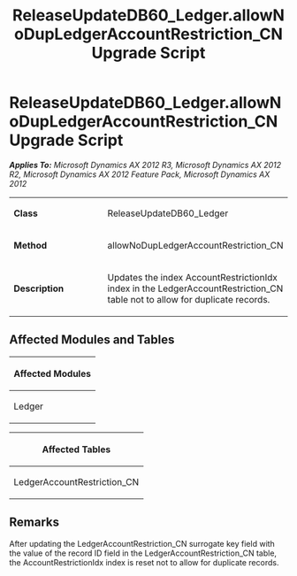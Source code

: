 ﻿---
title: ReleaseUpdateDB60_Ledger.allowNoDupLedgerAccountRestriction_CN Upgrade Script
TOCTitle: ReleaseUpdateDB60_Ledger.allowNoDupLedgerAccountRestriction_CN Upgrade Script
ms:assetid: b4c68a14-9534-95b6-0b9f-5799c870a0da
ms:mtpsurl: https://msdn.microsoft.com/en-us/library/JJ736984(v=AX.60)
ms:contentKeyID: 49710668
ms.date: 05/18/2015
mtps_version: v=AX.60
---

# ReleaseUpdateDB60\_Ledger.allowNoDupLedgerAccountRestriction\_CN Upgrade Script 


_**Applies To:** Microsoft Dynamics AX 2012 R3, Microsoft Dynamics AX 2012 R2, Microsoft Dynamics AX 2012 Feature Pack, Microsoft Dynamics AX 2012_

<table>
<colgroup>
<col style="width: 50%" />
<col style="width: 50%" />
</colgroup>
<tbody>
<tr class="odd">
<td><p><strong>Class</strong></p></td>
<td><p>ReleaseUpdateDB60_Ledger</p></td>
</tr>
<tr class="even">
<td><p><strong>Method</strong></p></td>
<td><p>allowNoDupLedgerAccountRestriction_CN</p></td>
</tr>
<tr class="odd">
<td><p><strong>Description</strong></p></td>
<td><p>Updates the index AccountRestrictionIdx index in the LedgerAccountRestriction_CN table not to allow for duplicate records.</p></td>
</tr>
</tbody>
</table>


## Affected Modules and Tables

<table>
<colgroup>
<col style="width: 100%" />
</colgroup>
<thead>
<tr class="header">
<th><p>Affected Modules</p></th>
</tr>
</thead>
<tbody>
<tr class="odd">
<td><p>Ledger</p></td>
</tr>
</tbody>
</table>


<table>
<colgroup>
<col style="width: 100%" />
</colgroup>
<thead>
<tr class="header">
<th><p>Affected Tables</p></th>
</tr>
</thead>
<tbody>
<tr class="odd">
<td><p>LedgerAccountRestriction_CN</p></td>
</tr>
</tbody>
</table>


## Remarks

After updating the LedgerAccountRestriction\_CN surrogate key field with the value of the record ID field in the LedgerAccountRestriction\_CN table, the AccountRestrictionIdx index is reset not to allow for duplicate records.

  



